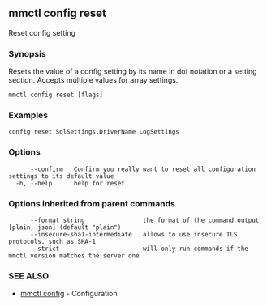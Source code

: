 ## mmctl config reset

Reset config setting

### Synopsis

Resets the value of a config setting by its name in dot notation or a setting section. Accepts multiple values for array settings.

```
mmctl config reset [flags]
```

### Examples

```
config reset SqlSettings.DriverName LogSettings
```

### Options

```
      --confirm   Confirm you really want to reset all configuration settings to its default value
  -h, --help      help for reset
```

### Options inherited from parent commands

```
      --format string                the format of the command output [plain, json] (default "plain")
      --insecure-sha1-intermediate   allows to use insecure TLS protocols, such as SHA-1
      --strict                       will only run commands if the mmctl version matches the server one
```

### SEE ALSO

* [mmctl config](mmctl_config.md)	 - Configuration

